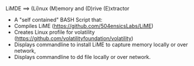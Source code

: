 LiMDE ==> (Li)nux (M)emory and (D)rive (E)xtractor

* A "self contained" BASH Script that:
* Compiles LiME (https://github.com/504ensicsLabs/LiME)
* Creates Linux profile for volatility (https://github.com/volatilityfoundation/volatility)
* Displays commandline to install LiME to capture memory locally or over network,
* Displays commandline to dd file locally or over network.
 


